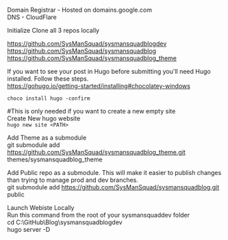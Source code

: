 
Domain Registrar - Hosted on domains.google.com  
DNS - CloudFlare  

Initialize Clone all 3 repos locally  

https://github.com/SysManSquad/sysmansquadblogdev  
https://github.com/SysManSquad/sysmansquadblog  
https://github.com/SysManSquad/sysmansquadblog_theme  


If you want to see your post in Hugo before submitting you'll need Hugo installed. Follow these steps.  
https://gohugo.io/getting-started/installing#chocolatey-windows

`choco install hugo -confirm`  

#This is only needed if you want to create a new empty site  
Create New hugo website  
`hugo new site <PATH>`  

Add Theme as a submodule  
git submodule add https://github.com/SysManSquad/sysmansquadblog_theme.git themes/sysmansquadblog_theme  

Add Public repo as a submodule. This will make it easier to publish changes than trying to manage prod and dev branches.  
git submodule add https://github.com/SysManSquad/sysmansquadblog.git public  

Launch Webiste Locally  
Run this command from the root of your sysmansquaddev folder  
cd C:\GitHub\Blog\sysmansquadblogdev  
hugo server -D  
